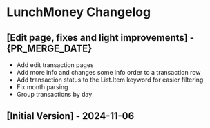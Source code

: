# LunchMoney Changelog

## [Edit page, fixes and light improvements] - {PR_MERGE_DATE}

- Add edit transaction pages
- Add more info and changes some info order to a transaction row
- Add transaction status to the List.Item keyword for easier filtering
- Fix month parsing
- Group transactions by day

## [Initial Version] - 2024-11-06
